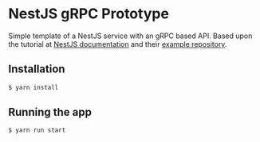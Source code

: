 # NestJS gRPC Prototype

Simple template of a NestJS service with an gRPC based API.
Based upon the tutorial at [NestJS documentation](https://docs.nestjs.com/microservices/grpc) 
and their [example repository](https://github.com/nestjs/nest/tree/master/sample/04-grpc).

## Installation

```bash
$ yarn install
```

## Running the app

```bash
$ yarn run start
```
